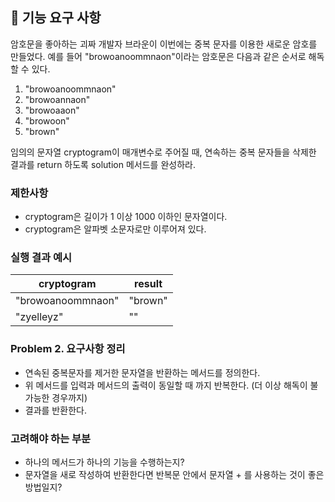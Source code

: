 ## 🚀 기능 요구 사항

암호문을 좋아하는 괴짜 개발자 브라운이 이번에는 중복 문자를 이용한 새로운 암호를 만들었다. 예를 들어 "browoanoommnaon"이라는 암호문은 다음과 같은 순서로 해독할 수 있다.

1. "browoanoommnaon"
2. "browoannaon"
3. "browoaaon"
4. "browoon"
5. "brown"

임의의 문자열 cryptogram이 매개변수로 주어질 때, 연속하는 중복 문자들을 삭제한 결과를 return 하도록 solution 메서드를 완성하라.

### 제한사항

- cryptogram은 길이가 1 이상 1000 이하인 문자열이다.
- cryptogram은 알파벳 소문자로만 이루어져 있다.

### 실행 결과 예시

| cryptogram | result |
| --- | --- |
| "browoanoommnaon" | "brown" |
| "zyelleyz" | "" |

### Problem 2. 요구사항 정리

- 연속된 중복문자를 제거한 문자열을 반환하는 메서드를 정의한다.
- 위 메서드를 입력과 메서드의 출력이 동일할 때 까지 반복한다. (더 이상 해독이 불가능한 경우까지)
- 결과를 반환한다.

### 고려해야 하는 부분

- 하나의 메서드가 하나의 기능을 수행하는지?
- 문자열을 새로 작성하여 반환한다면 반복문 안에서 문자열 + 를 사용하는 것이 좋은 방법일지?
